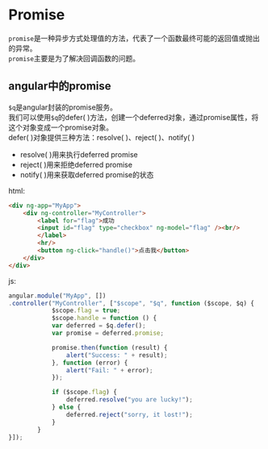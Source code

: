 # Promise
`promise`是一种异步方式处理值的方法，代表了一个函数最终可能的返回值或抛出的异常。  
`promise`主要是为了解决回调函数的问题。
## angular中的promise
`$q`是angular封装的promise服务。  
我们可以使用`$q`的defer( )方法，创建一个deferred对象，通过promise属性，将这个对象变成一个promise对象。  
defer( )对象提供三种方法：resolve( )、reject( )、notify( )  
* resolve( )用来执行deferred promise
* reject( )用来拒绝deferred promise
* notify( )用来获取deferred promise的状态
  
html:
``` html
<div ng-app="MyApp">
    <div ng-controller="MyController">
        <label for="flag">成功
        <input id="flag" type="checkbox" ng-model="flag" /><br/>
        </label>
        <hr/>
        <button ng-click="handle()">点击我</button>
    </div>
</div>
```
js:
``` javascript
angular.module("MyApp", [])
.controller("MyController", ["$scope", "$q", function ($scope, $q) {
            $scope.flag = true;
            $scope.handle = function () {
            var deferred = $q.defer();
            var promise = deferred.promise;

            promise.then(function (result) {
                alert("Success: " + result);
            }, function (error) {
                alert("Fail: " + error);
            });

            if ($scope.flag) {
                deferred.resolve("you are lucky!");
            } else {
                deferred.reject("sorry, it lost!");
            }
        }
}]);
```
